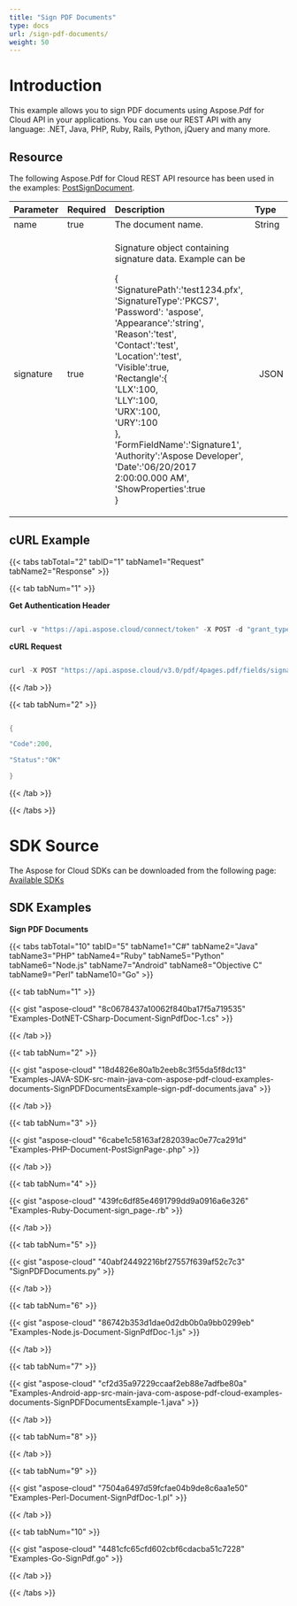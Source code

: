 ```yaml
---
title: "Sign PDF Documents"
type: docs
url: /sign-pdf-documents/
weight: 50
---
```


# **Introduction**
This example allows you to sign PDF documents using Aspose.Pdf for Cloud API in your applications. You can use our REST API with any language: .NET, Java, PHP, Ruby, Rails, Python, jQuery and many more.
## **Resource**
The following Aspose.Pdf for Cloud REST API resource has been used in the examples: [PostSignDocument](https://apireference.aspose.cloud/pdf/#!/Document/PostSignDocument).

|**Parameter**|**Required**|**Description**|**Type**|
| :- | :- | :- | :- |
|name|true|The document name.|String|
|signature|true|<p>Signature object containing signature data. Example can be</p><p>{<br>'SignaturePath':'test1234.pfx',<br>'SignatureType':'PKCS7',<br>'Password': 'aspose',<br>'Appearance':'string',<br>'Reason':'test',<br>'Contact':'test',<br>'Location':'test',<br>'Visible':true,<br>'Rectangle':{<br>'LLX':100,<br>'LLY':100,<br>'URX':100,<br>'URY':100<br>},<br>'FormFieldName':'Signature1',<br>'Authority':'Aspose Developer',<br>'Date':'06/20/2017 2:00:00.000 AM',<br>'ShowProperties':true<br>}</p>|` `JSON|

## **cURL Example**
{{< tabs tabTotal="2" tabID="1" tabName1="Request" tabName2="Response" >}}

{{< tab tabNum="1" >}}

**Get Authentication Header**

```java

curl -v "https://api.aspose.cloud/connect/token" -X POST -d "grant_type=client_credentials&client_id=<APP_SID>&client_secret=<APP_KEY>" -H "Content-Type: application/x-www-form-urlencoded" -H "Accept: application/json"

```

**cURL Request**

```java

curl -X POST "https://api.aspose.cloud/v3.0/pdf/4pages.pdf/fields/signature" -H "accept: application/json"  -H "Content-Type: application/json" -d "{ \"Links\": [ { \"Href\": \"http://abc.com/abc.pdf\", \"Rel\": \"string\", \"Type\": \"string\", \"Title\": \"string\" } ], \"PartialName\": \"string\", \"FullName\": \"string\", \"Rect\": { \"LLX\": 0, \"LLY\": 0, \"URX\": 0, \"URY\": 0 }, \"Value\": \"string\", \"PageIndex\": 0, \"Height\": 0, \"Width\": 0, \"ZIndex\": 0, \"IsGroup\": true, \"IsSharedField\": true, \"Flags\": [ \"Default\" ], \"Color\": { \"A\": 0, \"R\": 0, \"G\": 0, \"B\": 0 }, \"Contents\": \"string\", \"Margin\": { \"Left\": 0, \"Right\": 0, \"Top\": 0, \"Bottom\": 0 }, \"Highlighting\": \"None\", \"HorizontalAlignment\": \"None\", \"VerticalAlignment\": \"None\", \"Border\": { \"Width\": 0, \"EffectIntensity\": 0, \"Style\": \"Solid\", \"Effect\": \"None\", \"Dash\": { \"On\": 0, \"Off\": 0 }, \"Color\": { \"A\": 0, \"R\": 0, \"G\": 0, \"B\": 0 } }, \"Signature\": { \"SignaturePath\": \"string\", \"SignatureType\": \"PKCS1\", \"Password\": \"string\", \"Appearance\": \"string\", \"Reason\": \"string\", \"Contact\": \"string\", \"Location\": \"string\", \"Visible\": true, \"Rectangle\": { \"LLX\": 0, \"LLY\": 0, \"URX\": 0, \"URY\": 0 }, \"FormFieldName\": \"string\", \"Authority\": \"string\", \"Date\": \"string\", \"ShowProperties\": true, \"TimestampSettings\": { \"ServerUrl\": \"string\", \"BasicAuthCredentials\": \"string\" }, \"IsValid\": true, \"CustomAppearance\": { \"FontFamilyName\": \"string\", \"FontSize\": 0, \"ShowContactInfo\": true, \"ShowReason\": true, \"ShowLocation\": true, \"ContactInfoLabel\": \"string\", \"ReasonLabel\": \"string\", \"LocationLabel\": \"string\", \"DigitalSignedLabel\": \"string\", \"DateSignedAtLabel\": \"string\", \"DateTimeLocalFormat\": \"string\", \"DateTimeFormat\": \"string\" } }}" -H "authorization: Bearer eyJhbGciOiJSUzI1NiIsInR5cCI6IkpXVCJ9.eyJuYmYiOjE1OTQzNjg3MzIsImV4cCI6MTU5NDQ1NTEzMiwiaXNzIjoiaHR0cHM6Ly9hcGkuYXNwb3NlLmNsb3VkIiwiYXVkIjpbImh0dHBzOi8vYXBpLmFzcG9zZS5jbG91ZC9yZXNvdXJjZXMiLCJhcGkucGxhdGZvcm0iLCJhcGkucHJvZHVjdHMiLCJhcGkuc3RvcmFnZSJdLCJjbGllbnRfaWQiOiJiZmM1MzQyOS01NzkwLTRhZTUtOGE5Ni04OWVjYWJlNGIyYTAiLCJjbGllbnRfZGVmYXVsdF9zdG9yYWdlIjoiMjVDNDNBNUMtMEQ1RS00MjFCLTlGMTUtQjRCNzY0RDRCMEVEIiwiY2xpZW50X2lkU3J2SWQiOiI0MDQ4OTkiLCJzY29wZSI6WyJhcGkucGxhdGZvcm0iLCJhcGkucHJvZHVjdHMiLCJhcGkuc3RvcmFnZSJdfQ.dffSyfQnUjUeHWxe1x8F-aWcQLmDLQH11nEo6yi5udVSBLMIQdQ9rZbF52MzYygIBch8j_Ee8t3vVgP754cp1sEOjqOqQ3ZzmT8gGe4X4hp57Y5CU2N0Wqv4CGYY7_TFplRl-1xsUVYjmDZMND0-JjSCSGPXXjy0A0PV8qfIAfBGyImSApdAbD9qJTfwncaZLOeQN_KL-9p3QyScT9d7V_NvXMA_cYc6XQZtlJvgO-Zn4EypNUS2n4kwkJqh3dxrrmMiHZlSsDRCmSP16BcI4xDUtU7LEyJJFUdR4bUM4e_CtNW3tedwT-D5UI06gIYjTV2cKekgfVCGC-9sVcMmpQ"

```

{{< /tab >}}

{{< tab tabNum="2" >}}

```java

{

"Code":200,

"Status":"OK"

}

```

{{< /tab >}}

{{< /tabs >}}
# **SDK Source**
The Aspose for Cloud SDKs can be downloaded from the following page: [Available SDKs](/available-sdks/)
## **SDK Examples**
**Sign PDF Documents**

{{< tabs tabTotal="10" tabID="5" tabName1="C#" tabName2="Java" tabName3="PHP" tabName4="Ruby" tabName5="Python" tabName6="Node.js" tabName7="Android" tabName8="Objective C" tabName9="Perl" tabName10="Go" >}}

{{< tab tabNum="1" >}}

{{< gist "aspose-cloud" "8c0678437a10062f840ba17f5a719535" "Examples-DotNET-CSharp-Document-SignPdfDoc-1.cs" >}}

{{< /tab >}}

{{< tab tabNum="2" >}}

{{< gist "aspose-cloud" "18d4826e80a1b2eeb8c3f55da5f8dc13" "Examples-JAVA-SDK-src-main-java-com-aspose-pdf-cloud-examples-documents-SignPDFDocumentsExample-sign-pdf-documents.java" >}}

{{< /tab >}}

{{< tab tabNum="3" >}}

{{< gist "aspose-cloud" "6cabe1c58163af282039ac0e77ca291d" "Examples-PHP-Document-PostSignPage-.php" >}}

{{< /tab >}}

{{< tab tabNum="4" >}}

{{< gist "aspose-cloud" "439fc6df85e4691799dd9a0916a6e326" "Examples-Ruby-Document-sign_page-.rb" >}}

{{< /tab >}}

{{< tab tabNum="5" >}}

{{< gist "aspose-cloud" "40abf24492216bf27557f639af52c7c3" "SignPDFDocuments.py" >}}

{{< /tab >}}

{{< tab tabNum="6" >}}

{{< gist "aspose-cloud" "86742b353d1dae0d2db0b0a9bb0299eb" "Examples-Node.js-Document-SignPdfDoc-1.js" >}}

{{< /tab >}}

{{< tab tabNum="7" >}}

{{< gist "aspose-cloud" "cf2d35a97229ccaaf2eb88e7adfbe80a" "Examples-Android-app-src-main-java-com-aspose-pdf-cloud-examples-documents-SignPDFDocumentsExample-1.java" >}}

{{< /tab >}}

{{< tab tabNum="8" >}}

{{< /tab >}}

{{< tab tabNum="9" >}}

{{< gist "aspose-cloud" "7504a6497d59fcfae04b9de8c6aa1e50" "Examples-Perl-Document-SignPdfDoc-1.pl" >}}

{{< /tab >}}

{{< tab tabNum="10" >}}

{{< gist "aspose-cloud" "4481cfc65cfd602cbf6cdacba51c7228" "Examples-Go-SignPdf.go" >}}

{{< /tab >}}

{{< /tabs >}}
